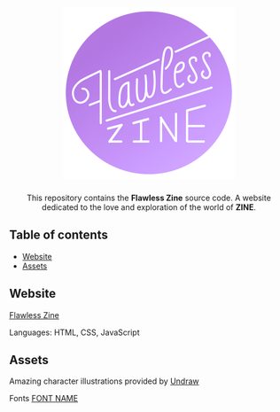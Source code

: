 <h1 align="center">
  <br>
   <img src="https://raw.githubusercontent.com/flawlesshacks/2020.Zinefest/master/assets/logo_purple.png" alt="Logo Flawless Zine" />
  <br>
</h1>

<p align="center">
  This repository contains the <strong>Flawless Zine</strong> source code.
  A website dedicated to the love and exploration of the world of <b>ZINE</b>.
</p>

## Table of contents

  * [Website](#website)
  * [Assets](#assets)


<h2 id="website">Website</h2>

[Flawless Zine](https://flawlesshacks.github.io/2020.Zinefest/)

Languages:
HTML, CSS, JavaScript

<h2 id="assets">Assets</h2>

Amazing character illustrations provided by [Undraw](https://undraw.co/)

Fonts [FONT NAME](https://fonts.google.com/)
